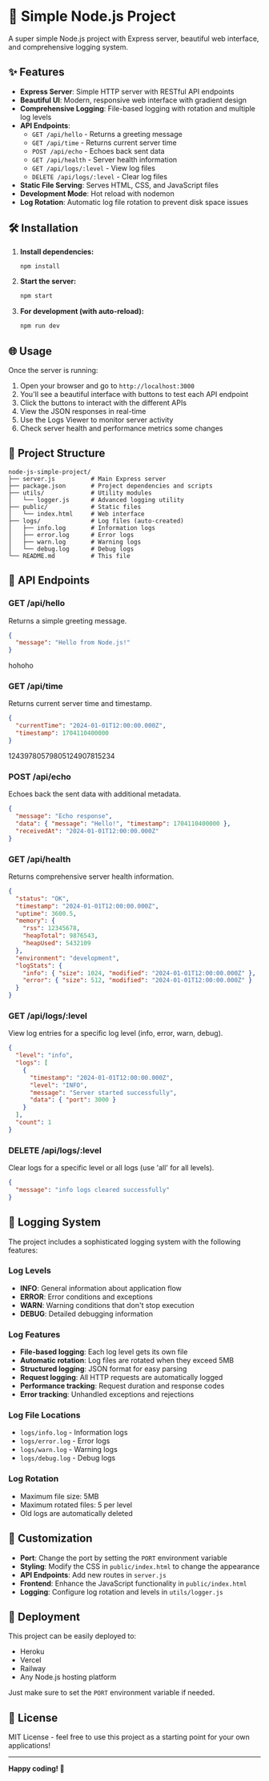 # 🚀 Simple Node.js Project

A super simple Node.js project with Express server, beautiful web interface, and comprehensive logging system.

## ✨ Features

- **Express Server**: Simple HTTP server with RESTful API endpoints
- **Beautiful UI**: Modern, responsive web interface with gradient design
- **Comprehensive Logging**: File-based logging with rotation and multiple log levels
- **API Endpoints**: 
  - `GET /api/hello` - Returns a greeting message
  - `GET /api/time` - Returns current server time
  - `POST /api/echo` - Echoes back sent data
  - `GET /api/health` - Server health information
  - `GET /api/logs/:level` - View log files
  - `DELETE /api/logs/:level` - Clear log files
- **Static File Serving**: Serves HTML, CSS, and JavaScript files
- **Development Mode**: Hot reload with nodemon
- **Log Rotation**: Automatic log file rotation to prevent disk space issues

## 🛠️ Installation

1. **Install dependencies:**
   ```bash
   npm install
   ```

2. **Start the server:**
   ```bash
   npm start
   ```

3. **For development (with auto-reload):**
   ```bash
   npm run dev
   ```

## 🌐 Usage

Once the server is running:

1. Open your browser and go to `http://localhost:3000`
2. You'll see a beautiful interface with buttons to test each API endpoint
3. Click the buttons to interact with the different APIs
4. View the JSON responses in real-time
5. Use the Logs Viewer to monitor server activity
6. Check server health and performance metrics
some changes
## 📁 Project Structure

```
node-js-simple-project/
├── server.js          # Main Express server
├── package.json       # Project dependencies and scripts
├── utils/             # Utility modules
│   └── logger.js      # Advanced logging utility
├── public/            # Static files
│   └── index.html     # Web interface
├── logs/              # Log files (auto-created)
│   ├── info.log       # Information logs
│   ├── error.log      # Error logs
│   ├── warn.log       # Warning logs
│   └── debug.log      # Debug logs
└── README.md          # This file
```

## 🔧 API Endpoints

### GET /api/hello
Returns a simple greeting message.
```json
{
  "message": "Hello from Node.js!"
}
```
hohoho
### GET /api/time
Returns current server time and timestamp.
```json
{
  "currentTime": "2024-01-01T12:00:00.000Z",
  "timestamp": 1704110400000
}
```
12439780579805124907815234
### POST /api/echo
Echoes back the sent data with additional metadata.
```json
{
  "message": "Echo response",
  "data": { "message": "Hello!", "timestamp": 1704110400000 },
  "receivedAt": "2024-01-01T12:00:00.000Z"
}
```

### GET /api/health
Returns comprehensive server health information.
```json
{
  "status": "OK",
  "timestamp": "2024-01-01T12:00:00.000Z",
  "uptime": 3600.5,
  "memory": {
    "rss": 12345678,
    "heapTotal": 9876543,
    "heapUsed": 5432109
  },
  "environment": "development",
  "logStats": {
    "info": { "size": 1024, "modified": "2024-01-01T12:00:00.000Z" },
    "error": { "size": 512, "modified": "2024-01-01T12:00:00.000Z" }
  }
}
```

### GET /api/logs/:level
View log entries for a specific log level (info, error, warn, debug).
```json
{
  "level": "info",
  "logs": [
    {
      "timestamp": "2024-01-01T12:00:00.000Z",
      "level": "INFO",
      "message": "Server started successfully",
      "data": { "port": 3000 }
    }
  ],
  "count": 1
}
```

### DELETE /api/logs/:level
Clear logs for a specific level or all logs (use 'all' for all levels).
```json
{
  "message": "info logs cleared successfully"
}
```

## 📝 Logging System

The project includes a sophisticated logging system with the following features:

### Log Levels
- **INFO**: General information about application flow
- **ERROR**: Error conditions and exceptions
- **WARN**: Warning conditions that don't stop execution
- **DEBUG**: Detailed debugging information

### Log Features
- **File-based logging**: Each log level gets its own file
- **Automatic rotation**: Log files are rotated when they exceed 5MB
- **Structured logging**: JSON format for easy parsing
- **Request logging**: All HTTP requests are automatically logged
- **Performance tracking**: Request duration and response codes
- **Error tracking**: Unhandled exceptions and rejections

### Log File Locations
- `logs/info.log` - Information logs
- `logs/error.log` - Error logs  
- `logs/warn.log` - Warning logs
- `logs/debug.log` - Debug logs

### Log Rotation
- Maximum file size: 5MB
- Maximum rotated files: 5 per level
- Old logs are automatically deleted

## 🎨 Customization

- **Port**: Change the port by setting the `PORT` environment variable
- **Styling**: Modify the CSS in `public/index.html` to change the appearance
- **API Endpoints**: Add new routes in `server.js`
- **Frontend**: Enhance the JavaScript functionality in `public/index.html`
- **Logging**: Configure log rotation and levels in `utils/logger.js`

## 🚀 Deployment

This project can be easily deployed to:
- Heroku
- Vercel
- Railway
- Any Node.js hosting platform

Just make sure to set the `PORT` environment variable if needed.

## 📝 License

MIT License - feel free to use this project as a starting point for your own applications!

---

**Happy coding! 🎉**
